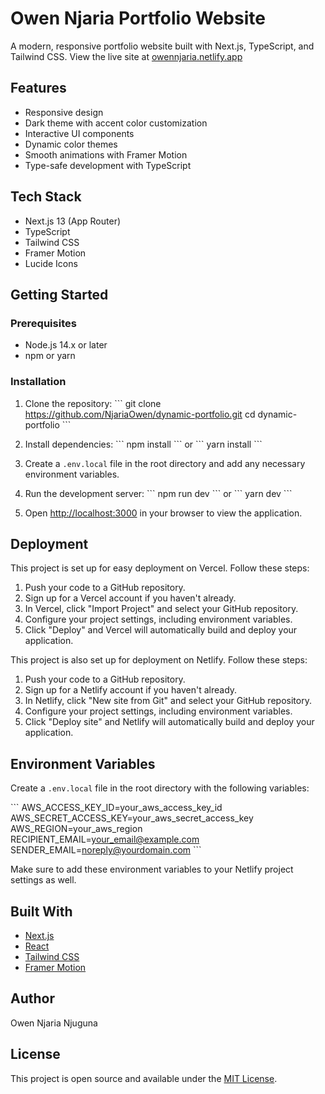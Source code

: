 # Owen Njaria Portfolio Website

A modern, responsive portfolio website built with Next.js, TypeScript, and Tailwind CSS. View the live site at [owennjaria.netlify.app](https://owennjaria.netlify.app)

## Features

- Responsive design
- Dark theme with accent color customization
- Interactive UI components
- Dynamic color themes
- Smooth animations with Framer Motion
- Type-safe development with TypeScript

## Tech Stack

- Next.js 13 (App Router)
- TypeScript
- Tailwind CSS
- Framer Motion
- Lucide Icons

## Getting Started

### Prerequisites

- Node.js 14.x or later
- npm or yarn

### Installation

1. Clone the repository:
   \`\`\`
   git clone https://github.com/NjariaOwen/dynamic-portfolio.git
   cd dynamic-portfolio
   \`\`\`

2. Install dependencies:
   \`\`\`
   npm install
   \`\`\`
   or
   \`\`\`
   yarn install
   \`\`\`

3. Create a `.env.local` file in the root directory and add any necessary environment variables.

4. Run the development server:
   \`\`\`
   npm run dev
   \`\`\`
   or
   \`\`\`
   yarn dev
   \`\`\`

5. Open [http://localhost:3000](http://localhost:3000) in your browser to view the application.

## Deployment

This project is set up for easy deployment on Vercel. Follow these steps:

1. Push your code to a GitHub repository.
2. Sign up for a Vercel account if you haven't already.
3. In Vercel, click "Import Project" and select your GitHub repository.
4. Configure your project settings, including environment variables.
5. Click "Deploy" and Vercel will automatically build and deploy your application.

This project is also set up for deployment on Netlify. Follow these steps:

1. Push your code to a GitHub repository.
2. Sign up for a Netlify account if you haven't already.
3. In Netlify, click "New site from Git" and select your GitHub repository.
4. Configure your project settings, including environment variables.
5. Click "Deploy site" and Netlify will automatically build and deploy your application.

## Environment Variables

Create a `.env.local` file in the root directory with the following variables:

\`\`\`
AWS_ACCESS_KEY_ID=your_aws_access_key_id
AWS_SECRET_ACCESS_KEY=your_aws_secret_access_key
AWS_REGION=your_aws_region
RECIPIENT_EMAIL=your_email@example.com
SENDER_EMAIL=noreply@yourdomain.com
\`\`\`

Make sure to add these environment variables to your Netlify project settings as well.

## Built With

- [Next.js](https://nextjs.org/)
- [React](https://reactjs.org/)
- [Tailwind CSS](https://tailwindcss.com/)
- [Framer Motion](https://www.framer.com/motion/)

## Author

Owen Njaria Njuguna

## License

This project is open source and available under the [MIT License](LICENSE).


